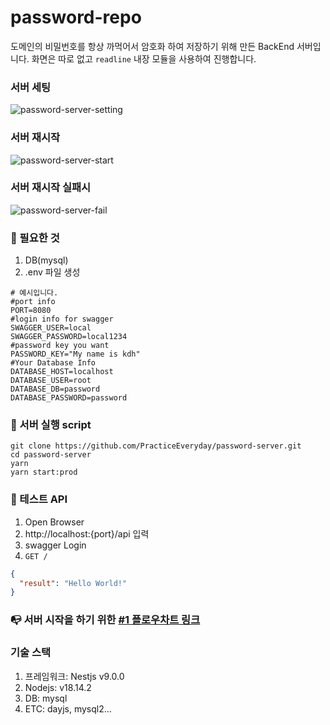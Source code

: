 # password-repo
도메인의 비밀번호를 항상 까먹어서 암호화 하여 저장하기 위해 만든 BackEnd 서버입니다.
화면은 따로 없고 `readline` 내장 모듈을 사용하여 진행합니다.

### 서버 세팅

![password-server-setting](https://github.com/PracticeEveryday/password-server/assets/115522392/1487d886-8065-4c2c-9e5c-a22bfaaf032a)


### 서버 재시작
![password-server-start](https://github.com/PracticeEveryday/password-server/assets/115522392/7b585245-e98e-4974-9c02-12999e189770)

### 서버 재시작 실패시
![password-server-fail](https://github.com/PracticeEveryday/password-server/assets/115522392/4ec12942-f61c-49cf-990f-785c0e0e600c)


### 📰 필요한 것

1. DB(mysql)
2. .env 파일 생성

```dotenv
# 예시입니다.
#port info
PORT=8080
#login info for swagger
SWAGGER_USER=local
SWAGGER_PASSWORD=local1234
#password key you want
PASSWORD_KEY="My name is kdh"
#Your Database Info
DATABASE_HOST=localhost
DATABASE_USER=root
DATABASE_DB=password
DATABASE_PASSWORD=password
```

### 🏃 서버 실행 script
```shell
git clone https://github.com/PracticeEveryday/password-server.git
cd password-server
yarn
yarn start:prod
```

### 🙏 테스트 API
1. Open Browser
2. http://localhost:{port}/api 입력
3. swagger Login
4. `GET /`
```json
{
  "result": "Hello World!"
}
```

### 📭 서버 시작을 하기 위한 [#1 플로우차트 링크](https://github.com/PracticeEveryday/password-server/issues/1)

### 기술 스택
1. 프레임워크: Nestjs v9.0.0
2. Nodejs: v18.14.2
3. DB: mysql
4. ETC: dayjs, mysql2...